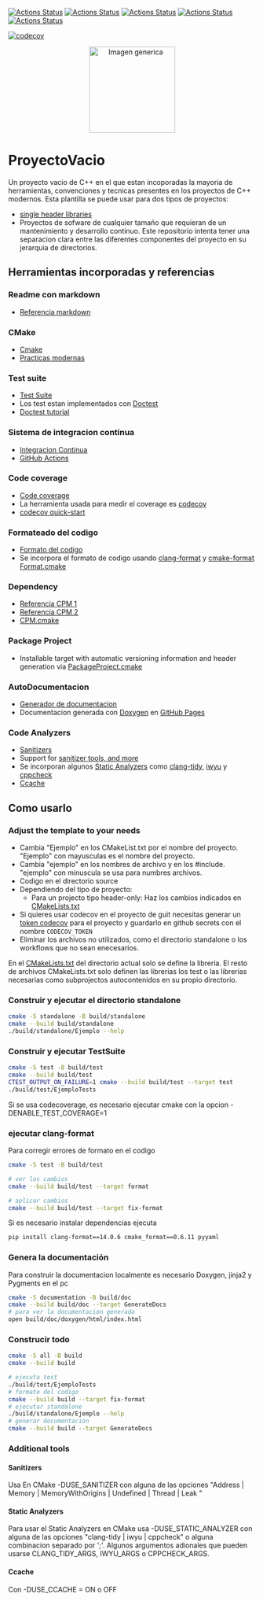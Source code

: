 [//]: # (Esto  es un comentario en markdown)
[//]: # (Esto enlaces indica el estado de testeo del codigo para los diferentes sistemas operativos. Mirar [GitHub Actions])

[![Actions Status](https://github.com/peterm-m/ProyectoVacio/workflows/MacOS/badge.svg)](https://github.com/peterm-m/ProyectoVacio/actions)
[![Actions Status](https://github.com/peterm-m/ProyectoVacio/workflows/Windows/badge.svg)](https://github.com/peterm-m/ProyectoVacio/actions)
[![Actions Status](https://github.com/peterm-m/ProyectoVacio/workflows/Ubuntu/badge.svg)](https://github.com/peterm-m/ProyectoVacio/actions)
[![Actions Status](https://github.com/peterm-m/ProyectoVacio/workflows/Style/badge.svg)](https://github.com/peterm-m/ProyectoVacio/actions)
[![Actions Status](https://github.com/peterm-m/ProyectoVacio/workflows/Install/badge.svg)](https://github.com/peterm-m/ProyectoVacio/actions)

[//]: # (Este enlaces es para mostrar las metricas resultates de coverage. Indica que pocentaje del codigo ha sido testeado con el conjunto de test actuales. Mirar las referencias de Code coverage)
[![codecov](https://codecov.io/gh/peterm-m/ProyectoVacio/branch/master/graph/badge.svg)](https://codecov.io/gh/peterm-m/ProyectoVacio)

[//]: # (Logo)
<p align="center">
  <img src="https://pbs.twimg.com/profile_images/1479510722149294082/cKKOSG6p_400x400.png" height="175" width="auto" title="Imagen generica" />
</p>

# ProyectoVacio
Un proyecto vacio de C++ en el que estan incoporadas la mayoria de herramientas, convenciones y tecnicas presentes en los proyectos de C++ modernos.
Esta plantilla se puede usar para dos tipos de proyectos:
- [single header libraries](https://en.wikipedia.org/wiki/Header-only)
- Proyectos de sofware de cualquier tamaño que requieran de un mantenimiento y desarrollo continuo.
Este repositorio intenta tener una separacion clara entre las diferentes componentes del proyecto en su jerarquia de directorios.

## Herramientas incorporadas y referencias

### Readme con markdown
- [Referencia markdown](https://daringfireball.net/projects/markdown/)
### CMake
- [Cmake](https://medium.com/@digit.sensitivee/your-start-with-cmake-as-simple-as-it-can-get-4b1c020d4360)
- [Practicas modernas](https://pabloariasal.github.io/2018/02/19/its-time-to-do-cmake-right/)
### Test suite
- [Test Suite](https://en.wikipedia.org/wiki/Test_suite)
- Los test estan implementados con [Doctest](https://github.com/doctest/doctest)
- [Doctest tutorial](https://github.com/doctest/doctest/blob/master/doc/markdown/tutorial.md)
### Sistema de integracion continua
- [Integracion Continua](https://en.wikipedia.org/wiki/Continuous_integration)
- [GitHub Actions](https://help.github.com/en/actions/)
### Code coverage
- [Code coverage](https://en.wikipedia.org/wiki/Code_coverage)
- La herramienta usada para medir el coverage es [codecov](https://codecov.io)
- [codecov quick-start](https://docs.codecov.io/docs/quick-start)
### Formateado del codigo
- [Formato del codigo](https://www.packtpub.com/en-in/product/clean-code-in-python-1-9781788835831/chapter/introduction-code-formatting-and-tools)
- Se incorpora el formato de codigo usando [clang-format](https://clang.llvm.org/docs/ClangFormat.html) y [cmake-format](https://github.com/cheshirekow/cmake_format) [Format.cmake](https://github.com/TheLartians/Format.cmake)
### Dependency
- [Referencia CPM 1](https://medium.com/swlh/cpm-an-awesome-dependency-manager-for-c-with-cmake-3c53f4376766)
- [Referencia CPM 2](https://ibob.bg/blog/2020/01/13/cmake-package-management/)
- [CPM.cmake](https://github.com/TheLartians/CPM.cmake)
### Package Project
- Installable target with automatic versioning information and header generation via [PackageProject.cmake](https://github.com/TheLartians/PackageProject.cmake)
### AutoDocumentacion
- [Generador de documentacion](https://en.wikipedia.org/wiki/Documentation_generator)
- Documentacion generada con [Doxygen](https://www.doxygen.nl) en [GitHub Pages](https://pages.github.com)
### Code Analyzers
- [Sanitizers](https://github.com/google/sanitizers/wiki)
- Support for [sanitizer tools, and more](#additional-tools)
- Se incorporan algunos [Static Analyzers](https://en.wikipedia.org/wiki/Static_program_analysis) como  [clang-tidy](https://clang.llvm.org/extra/clang-tidy/), [iwyu](https://include-what-you-use.org/) y [cppcheck](https://en.wikipedia.org/wiki/Cppcheck)
- [Ccache](https://ccache.dev/)


## Como usarlo

### Adjust the template to your needs

- Cambia "Ejemplo" en los CMakeList.txt por el nombre del proyecto. "Ejemplo" con mayusculas es el nombre del proyecto. 
- Cambia "ejemplo" en los nombres de archivo y en los #include. "ejemplo" con minuscula se usa para numbres archivos.
- Codigo en el directorio source
- Dependiendo del tipo de proyecto:
  - Para un projecto tipo header-only: Haz los cambios indicados en [CMakeLists.txt](CMakeLists.txt)
- Si quieres usar codecov en el proyecto de guit necesitas generar un [token codecov](https://docs.codecov.io/docs/quick-start) para el proyecto y guardarlo en github secrets con el nombre `CODECOV_TOKEN`
- Eliminar los archivos no utilizados, como el directorio standalone o los workflows que no sean enecesarios. 

En el [CMakeLists.txt](CMakeLists.txt) del directorio actual solo se define la libreria. El resto de archivos CMakeLists.txt  solo definen las librerias los test o las librerias necesarias como subprojectos autocontenidos en su propio directorio.

### Construir y ejecutar el directorio standalone

```bash
cmake -S standalone -B build/standalone
cmake --build build/standalone
./build/standalone/Ejemplo --help
```

### Construir y ejecutar TestSuite

```bash
cmake -S test -B build/test
cmake --build build/test
CTEST_OUTPUT_ON_FAILURE=1 cmake --build build/test --target test
./build/test/EjemploTests
```

Si se usa codecoverage, es necesario ejecutar cmake con la opcion -DENABLE_TEST_COVERAGE=1

### ejecutar clang-format

Para corregir errores de formato en el codigo

```bash
cmake -S test -B build/test

# ver los cambios
cmake --build build/test --target format

# aplicar cambios
cmake --build build/test --target fix-format
```

Si es necesario instalar dependencias ejecuta 

```bash
pip install clang-format==14.0.6 cmake_format==0.6.11 pyyaml
```

### Genera la documentación

Para construir la documentacion localmente es necesario Doxygen, jinja2 y Pygments en el pc

```bash
cmake -S documentation -B build/doc
cmake --build build/doc --target GenerateDocs
# para ver la documentacion generada
open build/doc/doxygen/html/index.html
```

### Construcir todo

```bash
cmake -S all -B build
cmake --build build

# ejecuta test
./build/test/EjemploTests
# formato del codigo
cmake --build build --target fix-format
# ejecutar standalone
./build/standalone/Ejemplo --help
# generar documentacion
cmake --build build --target GenerateDocs
```

### Additional tools

#### Sanitizers

Usa En CMake -DUSE_SANITIZER con alguna de las opciones "Address | Memory | MemoryWithOrigins | Undefined | Thread | Leak " 

#### Static Analyzers

Para usar el Static Analyzers en CMake usa -DUSE_STATIC_ANALYZER con alguna de las opciones "clang-tidy | iwyu | cppcheck" o alguna combinacion separado por  ';'. Algunos argumentos adionales que pueden usarse CLANG_TIDY_ARGS, IWYU_ARGS o CPPCHECK_ARGS.

#### Ccache

Con -DUSE_CCACHE = ON o OFF
